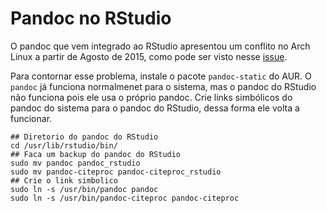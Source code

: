 # Pandoc no RStudio

O pandoc que vem integrado ao RStudio apresentou um conflito no Arch
Linux a partir de Agosto de 2015, como pode ser visto nesse
[issue](https://github.com/rstudio/rmarkdown/issues/498).

Para contornar esse problema, instale o pacote `pandoc-static` do AUR. O
`pandoc` já funciona normalmenet para o sistema, mas o pandoc do RStudio
não funciona pois ele usa o próprio pandoc. Crie links simbólicos do
pandoc do sistema para o pandoc do RStudio, dessa forma ele volta a
funcionar.

```{sh}
## Diretorio do pandoc do RStudio
cd /usr/lib/rstudio/bin/
## Faca um backup do pandoc do RStudio
sudo mv pandoc pandoc_rstudio
sudo mv pandoc-citeproc pandoc-citeproc_rstudio
## Crie o link simbolico
sudo ln -s /usr/bin/pandoc pandoc
sudo ln -s /usr/bin/pandoc-citeproc pandoc-citeproc
```
